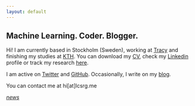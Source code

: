 ```yaml
---
layout: default
---
```


## Machine Learning. Coder. Blogger.

Hi! I am currently based in Stockholm (Sweden), working at [Tracy](https://www.linkedin.com/company/tracy) and finishing my studies at [KTH](https://www.kth.se/profile/lucasrg/). You can download my [CV](files/CV.pdf), check my [Linkedin](http://linkedin.com/in/lucasrodes) profile or track my research [here](https://www.researchgate.net/profile/Lucas_Rodes).


I am active on [Twitter](http://twitter.com/lucasrodesg) and [GitHub](http://github.com/lucasrodes). Occasionally, I write on my [blog](https://medium.com/@lucasrg). 

You can contact me at hi[at]lcsrg.me <i class="fa fa-paper-plane">



  [*news*](news.md)

